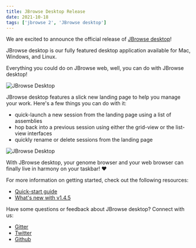 ```yaml
---
title: JBrowse Desktop Release
date: 2021-10-18
tags: ['jbrowse 2', 'JBrowse desktop']
---
```


We are excited to announce the official release of [JBrowse desktop](https://github.com/GMOD/jbrowse-components/releases/tag/v1.4.4)!

JBrowse desktop is our fully featured desktop application available for Mac, Windows, and Linux.

Everything you could do on JBrowse web, well, you can do with JBrowse desktop!

![JBrowse Desktop](/img/desktop-session.png)

JBrowse desktop features a slick new landing page to help you manage your work.
Here's a few things you can do with it:

- quick-launch a new session from the landing page using a list of assemblies
- hop back into a previous session using either the grid-view or the list-view interfaces
- quickly rename or delete sessions from the landing page

![JBrowse Desktop](/img/desktop-landing.png)

With JBrowse desktop, your genome browser and your web browser can finally live in harmony on your taskbar! :heart:

For more information on getting started, check out the following resources:

- [Quick-start guide](/docs/quickstart_desktop/)
- [What's new with v1.4.5](https://github.com/GMOD/jbrowse-components/releases/tag/v1.4.5)

Have some questions or feedback about JBrowse desktop? Connect with us:

- [Gitter](https://gitter.im/GMOD/jbrowse2)
- [Twitter](https://twitter.com/usejbrowse)
- [Github](https://github.com/GMOD/jbrowse-components)
